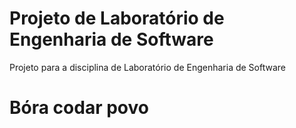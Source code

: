 # Projeto de Laboratório de Engenharia de Software

Projeto para a disciplina de Laboratório de Engenharia de Software

# Bóra codar povo
